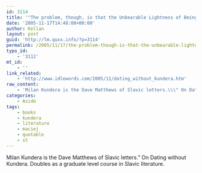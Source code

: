 ```yaml
---
id: 3114
title: '"The problem, though, is that the Unbearable Lightness of Being is a really bad book.'
date: '2005-11-17T14:48:00+00:00'
author: Kellan
layout: post
guid: 'http://lm.quxx.info/?p=3114'
permalink: /2005/11/17/the-problem-though-is-that-the-unbearable-lightness-of-being-is-a-really-bad-book/
typo_id:
    - '3112'
mt_id:
    - ''
link_related:
    - 'http://www.idlewords.com/2005/11/dating_without_kundera.htm'
raw_content:
    - 'Milan Kundera is the Dave Matthews of Slavic letters.\\\" On Dating without Kundera.  Doubles as a graduate level course in Slavic literature.'
categories:
    - Aside
tags:
    - books
    - kundera
    - literature
    - maciej
    - quotable
    - st
---
```


Milan Kundera is the Dave Matthews of Slavic letters.” On Dating without Kundera. Doubles as a graduate level course in Slavic literature.
